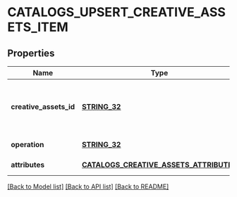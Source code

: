 # CATALOGS_UPSERT_CREATIVE_ASSETS_ITEM

## Properties
Name | Type | Description | Notes
------------ | ------------- | ------------- | -------------
**creative_assets_id** | [**STRING_32**](STRING_32.md) | The catalog creative assets id in the merchant namespace | [default to null]
**operation** | [**STRING_32**](STRING_32.md) |  | [default to null]
**attributes** | [**CATALOGS_CREATIVE_ASSETS_ATTRIBUTES**](CatalogsCreativeAssetsAttributes.md) |  | [default to null]

[[Back to Model list]](../README.md#documentation-for-models) [[Back to API list]](../README.md#documentation-for-api-endpoints) [[Back to README]](../README.md)


